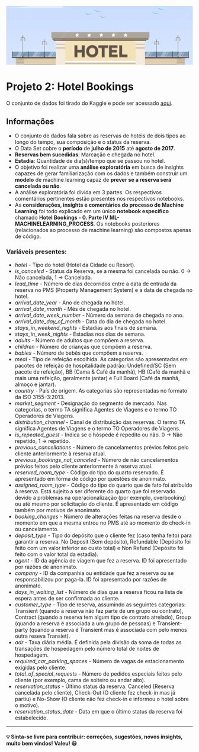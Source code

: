 ![](hotel.png)

# Projeto 2: Hotel Bookings
  O conjunto de dados foi tirado do Kaggle e pode ser acessado [aqui](https://www.kaggle.com/datasets/jessemostipak/hotel-booking-demand). 
  
  ## Informações
- O conjunto de dados fala sobre as reservas de hotéis de dois tipos ao longo do tempo, sua composição e o status da reserva.
- O Data Set cobre o **período** de **julho de 2015** até **agosto de 2017**.
- **Reservas bem sucedidas**: Marcação e chegada no hotel.
- **Estadia**: Quantidade de dia(s)/tempo que se passou no hotel.
- O objetivo foi realizar uma **análise exploratória** em busca de insights capazes de gerar familiarização com os dados e também construir um **modelo** de machine learning capaz de **prever se a reserva será cancelada ou não**.
- A análise exploratória foi divida em 3 partes. Os respectivos comentários pertinentes estão presentes nos respectivos notebooks. 
- As **considerações, insights e comentários do processo de Machine Learning** foi todo explicado em um único **notebook específico** chamado **Hotel Bookings - 0. Parte IV ML- MACHINELEARNING_PROCESS**. Os notebooks posteriores (relacionados ao processo de machine learning) são compostos apenas de código. 

### Variáveis presentes:

- *hotel* - Tipo do hotel (Hotel da Cidade ou Resort).
- *is_canceled* - Status da Reserva, se a mesma foi cancelada ou não. 0 -> Não cancelada, 1 -> Cancelada.
- *lead_time* - Número de dias decorridos entre a data de entrada da reserva no PMS (Property Management System) e a data de chegada no hotel.
- *arrival_date_year* - Ano de chegada no hotel.
- *arrival_date_month* - Mês de chegada no hotel.
- *arrival_date_week_number* - Número da semana de chegada no ano.
- *arrival_date_day_of_month* - Data do dia de chegada no hotel.
- *stays_in_weekend_nights* - Estadias aos finais de semana.
- *stays_in_week_nights* - Estadias nos dias de semana. 
- *adults* - Número de adultos que compõem a reserva. 
- *children* - Número de crianças que compõem a reserva. 
- *babies* - Número de bebês que compõem a reserva.
- *meal* - Tipo de refeição escolhida. As categorias são apresentadas em pacotes de refeição de hospitalidade padrão: Undefined/SC (Sem pacote de refeição), BB (Cama & Café da manhã), HB (Café da manhã e mais uma refeição, geralmente jantar) e Full Board (Café da manhã, almoço e jantar).
- *country* - País de origem. As categorias são representadas no formato da ISO 3155–3:2013.
- *market_segment* - Designação do segmento de mercado. Nas categorias, o termo TA significa Agentes de Viagens e o termo TO Operadores de Viagens. 
- *distribution_channel* - Canal de distribuição das reservas. O termo TA significa Agentes de Viagens e o termo TO Operadores de Viagens.
- *is_repeated_guest* - Indica se o hóspede é repedito ou não. 0 -> Não repetido, 1 -> repetido.
- *previous_cancellations* - Número de cancelamentos prévios feitos pelo cliente anteriormente à reserva atual. 
- *previous_bookings_not_canceled* - Número de não cancelamentos prévios feitos pelo cliente anteriormente à reserva atual. 
- *reserved_room_type* - Código do tipo do quarto reservado. É apresentado em forma de código por questões de anonimato. 
- *assigned_room_type* - Código do tipo do quarto que de fato foi atribuído à reserva. Está sujeito a ser diferente do quarto que foi reservado devido a problemas na operacionalização (por exemplo, overbooking) ou até mesmo por solicitação do cliente. É apresentado em código também por motivos de anonimato.   
- *booking_changes* - Número de alterações feitas na reserva desde o momento em que a mesma entrou no PMS até ao momento do check-in ou cancelamento.
- *deposit_type* - Tipo do depósito que o cliente fez (caso tenha feito) para garantir a reserva. No Deposit (Sem depósito), Refundable (Depósito foi feito com um valor inferior ao custo total) e Non Refund (Depósito foi feito com o valor total da estadia). 
- *agent* - ID da agência de viagem que fez a reserva. ID foi apresentado por razões de anonimato.
- *company* - ID da companhia ou entidade que fez a reserva ou se responsabilizou por paga-la. ID foi apresentado por razões de anonimato. 
- *days_in_waiting_list* - Número de dias que a reserva ficou na lista de espera antes de ser confirmada ao cliente.
- *customer_type* - Tipo de reserva, assumindo as seguintes categorias: Transient (quando a reserva não faz parte de um grupo ou contrato), Contract (quando a reserva tem algum tipo de contrato atrelado), Group (quando a reserva é associada a um grupo de pessoas) e Transient-party (quando a reserva é Transient mas é associada com pelo menos outra reseva Transiet).
- *adr* - Taxa diária média. É definida pela divisão da soma de todas as transações de hospedagem pelo número total de noites de hospedagem.
- *required_car_parking_spaces* - Número de vagas de estacionamento exigidas pelo cliente.
- *total_of_special_requests* - Número de pedidos especiais feitos pelo cliente (por exemplo, cama de solteiro ou andar alto).
- *reservation_status* - Último status da reserva. Canceled (Reserva cancelada pelo cliente), Check-Out (O cliente fez check-in mas já partiu) e No-Show (O cliente não fez check-in e informou o hotel sobre o motivo).
- *reservation_status_date* - Data em que o último status da reserva foi estabelecido.

---
#### 💡 Sinta-se livre para contribuir: correções, sugestões, novos insights, muito bem vindos! Valeu! :smiley:
